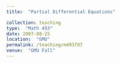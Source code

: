 ```yaml
---
title:  "Partial Differential Equations"

collection: teaching
type:  "Math 493"
date: 2007-08-25
location:  "GMU"
permalink: /teaching/m493f07
venue:  "GMU Fall"
---
```

